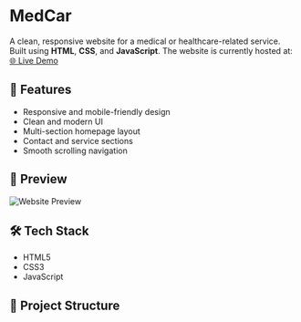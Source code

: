 # MedCar

A clean, responsive website for a medical or healthcare-related service. Built using **HTML**, **CSS**, and **JavaScript**. The website is currently hosted at:  
[🌐 Live Demo](https://medcar.netlify.app/)

## 🚀 Features

- Responsive and mobile-friendly design
- Clean and modern UI
- Multi-section homepage layout
- Contact and service sections
- Smooth scrolling navigation

## 📸 Preview

![Website Preview](screenshot.png)

## 🛠️ Tech Stack

- HTML5
- CSS3
- JavaScript

## 📂 Project Structure

